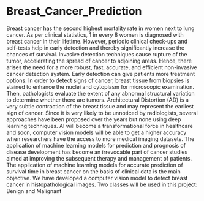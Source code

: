 # Breast_Cancer_Prediction
Breast cancer has the second highest mortality rate in women next to lung cancer. As per clinical statistics, 1 in every 8 women is diagnosed with breast cancer in their lifetime. However, periodic clinical check-ups and self-tests help in early detection and thereby significantly increase the chances of survival. Invasive detection techniques cause rupture of the tumor, accelerating the spread of cancer to adjoining areas. Hence, there arises the need for a more robust, fast, accurate, and efficient non-invasive cancer detection system. Early detection can give patients more treatment options. In order to detect signs of cancer, breast tissue from biopsies is stained to enhance the nuclei and cytoplasm for microscopic examination. Then, pathologists evaluate the extent of any abnormal structural variation to determine whether there are tumors. Architectural Distortion (AD) is a very subtle contraction of the breast tissue and may represent the earliest sign of cancer. Since it is very likely to be unnoticed by radiologists, several approaches have been proposed over the years but none using deep learning techniques. AI will become a transformational force in healthcare and soon, computer vision models will be able to get a higher accuracy when researchers have the access to more medical imaging datasets. The application of machine learning models for prediction and prognosis of disease development has become an irrevocable part of cancer studies aimed at improving the subsequent therapy and management of patients. The application of machine learning models for accurate prediction of survival time in breast cancer on the basis of clinical data is the main objective. We have developed a computer vision model to detect breast cancer in histopathological images. Two classes will be used in this project: Benign and Malignant
